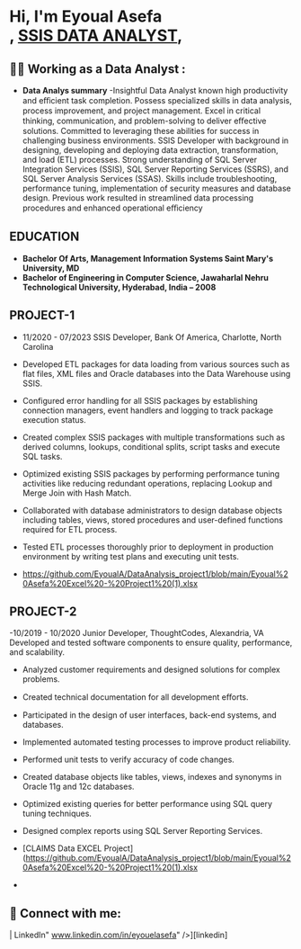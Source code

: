 
<h1>Hi, I'm Eyoual Asefa <br/><a href="https://github.com/joshmadakor1"></a>, <a href="https://www.linkedin.com/in/EyoualAsefa/">SSIS DATA ANALYST</a>, 


<h2>👨‍💻 Working as a Data Analyst :</h2>

- <b>Data Analys summary</b>
  -Insightful Data Analyst known high productivity and eﬀicient task completion. Possess 
specialized skills in data analysis, process improvement, and project management. Excel in 
critical thinking, communication, and problem-solving to deliver eﬀective solutions. 
Committed to leveraging these abilities for success in challenging business environments. 
SSIS Developer with background in designing, developing and deploying data extraction, 
transformation, and load (ETL) processes. Strong understanding of SQL Server Integration 
Services (SSIS), SQL Server Reporting Services (SSRS), and SQL Server Analysis Services (SSAS). 
Skills include troubleshooting, performance tuning, implementation of security measures and 
database design. Previous work resulted in streamlined data processing procedures and 
enhanced operational eﬀiciency
<h2>EDUCATION</h2>

- <b>Bachelor Of Arts, Management Information Systems
Saint Mary's University, MD</b>
- <b>Bachelor of Engineering in Computer Science, Jawaharlal Nehru Technological University, Hyderabad, India – 2008</b>

<h2>PROJECT-1</h2>

- 11/2020 - 07/2023 SSIS Developer, Bank Of America, Charlotte, North Carolina

- Developed ETL packages for data loading from various sources such as flat files, XML files and Oracle databases into the Data Warehouse using SSIS.

- Configured error handling for all SSIS packages by establishing connection managers, event handlers and logging to track package execution status.

- Created complex SSIS packages with multiple transformations such as derived columns, lookups, conditional splits, script tasks and execute SQL tasks.

- Optimized existing SSIS packages by performing performance tuning activities like reducing redundant operations, replacing Lookup and Merge Join with Hash Match.

- Collaborated with database administrators to design database objects including tables, views, stored procedures and user-defined functions required for ETL process.

- Tested ETL processes thoroughly prior to deployment in production environment by writing test plans and executing unit tests.
  
  
- https://github.com/EyoualA/DataAnalysis_project1/blob/main/Eyoual%20Asefa%20Excel%20-%20Project1%20(1).xlsx

<h2>PROJECT-2</h2>

-10/2019 - 10/2020
Junior Developer, ThoughtCodes, Alexandria, VA
Developed and tested software components to ensure quality, performance, and scalability.
-  Analyzed customer requirements and designed solutions for complex problems.
-  Created technical documentation for all development eﬀorts.
-  Participated in the design of user interfaces, back-end systems, and databases.
-  Implemented automated testing processes to improve product reliability.
-  Performed unit tests to verify accuracy of code changes.
-  Created database objects like tables, views, indexes and synonyms in Oracle 11g and 12c 
databases.
-  Optimized existing queries for better performance using SQL query tuning techniques.
-  Designed complex reports using SQL Server Reporting Services.

- [CLAIMS Data EXCEL Project](https://github.com/EyoualA/DataAnalysis_project1/blob/main/Eyoual%20Asefa%20Excel%20-%20Project1%20(1).xlsx

- 


<h2> 🤳 Connect with me:</h2>



 | LinkedIn" www.linkedin.com/in/eyouelasefa" />][linkedin]


